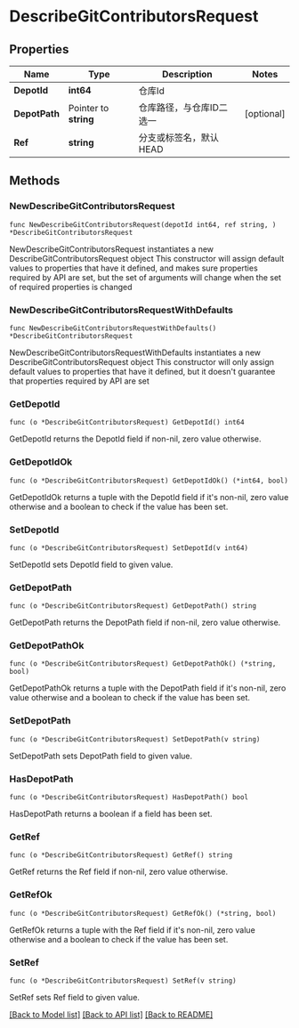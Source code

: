 # DescribeGitContributorsRequest

## Properties

Name | Type | Description | Notes
------------ | ------------- | ------------- | -------------
**DepotId** | **int64** | 仓库Id | 
**DepotPath** | Pointer to **string** | 仓库路径，与仓库ID二选一 | [optional] 
**Ref** | **string** | 分支或标签名，默认 HEAD | 

## Methods

### NewDescribeGitContributorsRequest

`func NewDescribeGitContributorsRequest(depotId int64, ref string, ) *DescribeGitContributorsRequest`

NewDescribeGitContributorsRequest instantiates a new DescribeGitContributorsRequest object
This constructor will assign default values to properties that have it defined,
and makes sure properties required by API are set, but the set of arguments
will change when the set of required properties is changed

### NewDescribeGitContributorsRequestWithDefaults

`func NewDescribeGitContributorsRequestWithDefaults() *DescribeGitContributorsRequest`

NewDescribeGitContributorsRequestWithDefaults instantiates a new DescribeGitContributorsRequest object
This constructor will only assign default values to properties that have it defined,
but it doesn't guarantee that properties required by API are set

### GetDepotId

`func (o *DescribeGitContributorsRequest) GetDepotId() int64`

GetDepotId returns the DepotId field if non-nil, zero value otherwise.

### GetDepotIdOk

`func (o *DescribeGitContributorsRequest) GetDepotIdOk() (*int64, bool)`

GetDepotIdOk returns a tuple with the DepotId field if it's non-nil, zero value otherwise
and a boolean to check if the value has been set.

### SetDepotId

`func (o *DescribeGitContributorsRequest) SetDepotId(v int64)`

SetDepotId sets DepotId field to given value.


### GetDepotPath

`func (o *DescribeGitContributorsRequest) GetDepotPath() string`

GetDepotPath returns the DepotPath field if non-nil, zero value otherwise.

### GetDepotPathOk

`func (o *DescribeGitContributorsRequest) GetDepotPathOk() (*string, bool)`

GetDepotPathOk returns a tuple with the DepotPath field if it's non-nil, zero value otherwise
and a boolean to check if the value has been set.

### SetDepotPath

`func (o *DescribeGitContributorsRequest) SetDepotPath(v string)`

SetDepotPath sets DepotPath field to given value.

### HasDepotPath

`func (o *DescribeGitContributorsRequest) HasDepotPath() bool`

HasDepotPath returns a boolean if a field has been set.

### GetRef

`func (o *DescribeGitContributorsRequest) GetRef() string`

GetRef returns the Ref field if non-nil, zero value otherwise.

### GetRefOk

`func (o *DescribeGitContributorsRequest) GetRefOk() (*string, bool)`

GetRefOk returns a tuple with the Ref field if it's non-nil, zero value otherwise
and a boolean to check if the value has been set.

### SetRef

`func (o *DescribeGitContributorsRequest) SetRef(v string)`

SetRef sets Ref field to given value.



[[Back to Model list]](../README.md#documentation-for-models) [[Back to API list]](../README.md#documentation-for-api-endpoints) [[Back to README]](../README.md)


